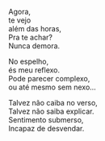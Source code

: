Agora,  
te vejo  
além das horas,  
Pra te achar?  
Nunca demora.  

No espelho,  
és meu reflexo.  
Pode parecer complexo,  
ou até mesmo sem nexo...  

Talvez não caiba no verso,  
Talvez não saiba explicar.  
Sentimento submerso,  
Incapaz de desvendar.  